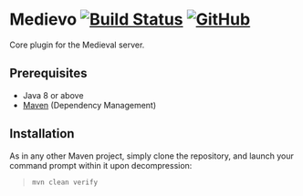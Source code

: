 # Medievo [![Build Status](https://travis-ci.com/ElMedievo/Medievo.svg?branch=master)](https://travis-ci.com/ElMedievo/Medievo) [![GitHub](https://img.shields.io/github/license/ElMedievo/Medievo.svg)](https://github.com/ElMedievo/Medievo/blob/master/LICENSE.md)
Core plugin for the Medieval server.

## Prerequisites
* Java 8 or above
* [Maven](https://duckduckgo.com/?q=prequesites&t=ffab&atb=v161-1&ia=definition) (Dependency Management)

## Installation
As in any other Maven project, simply clone the repository, and launch your command prompt within it upon decompression:

  > `mvn clean verify`
